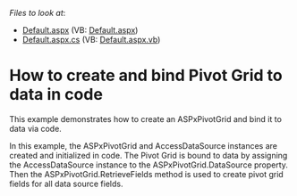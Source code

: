 <!-- default file list -->
*Files to look at*:

* [Default.aspx](./CS/ASPxPivotGrid_RuntimeDataBinding/Default.aspx) (VB: [Default.aspx](./VB/ASPxPivotGrid_RuntimeDataBinding/Default.aspx))
* [Default.aspx.cs](./CS/ASPxPivotGrid_RuntimeDataBinding/Default.aspx.cs) (VB: [Default.aspx.vb](./VB/ASPxPivotGrid_RuntimeDataBinding/Default.aspx.vb))
<!-- default file list end -->
# How to create and bind Pivot Grid to data in code


<p>This example demonstrates how to create an ASPxPivotGrid and bind it to data via code.</p><p>In this example, the ASPxPivotGrid and AccessDataSource instances are created and initialized in code. The Pivot Grid is bound to data by assigning the AccessDataSource instance to the ASPxPivotGrid.DataSource property. Then the ASPxPivotGrid.RetrieveFields method is used to create pivot grid fields for all data source fields.</p>

<br/>


